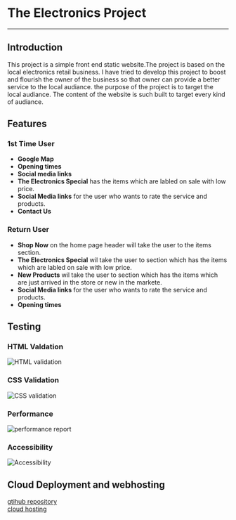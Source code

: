 # The Electronics Project  
---  

## Introduction
This project is a simple front end static website.The project is based on the local electronics retail business. I have tried to develop this project to boost and flourish the owner of the business so that owner can provide a better service to the local audiance.
the purpose of the project is to target the local audiance.
The content of the website is such built to target every kind of audiance.
## Features
### 1st Time User
- **Google Map**  
- **Opening times**  
- **Social media links**  
- **The Electronics Special** has the items which are labled on sale with low price.  
- **Social Media links** for the user who wants to rate the service and products.  
- **Contact Us**  
### Return User  
- **Shop Now** on the home page header will take the user to the items section.  
- **The Electronics Special** wil take the user to section which has the items which are labled on sale with low price.  
- **New Products** wil take the user to section which has the items which are just arrived in the store or new in the markete.  
- **Social Media links** for the user who wants to rate the service and products.  
- **Opening times**  
## Testing  
### HTML Valdation  
![HTML validation](https://user-images.githubusercontent.com/74425464/202367249-5a8a3db4-9392-497f-b00c-514b6c7ce224.jpg)  
### CSS Validation  
![CSS validation](https://user-images.githubusercontent.com/74425464/202367936-ad4bc050-56c1-487c-86cd-3fd6538389ed.jpg)  
### Performance  
![performance report](https://user-images.githubusercontent.com/74425464/202368364-eb3f3d98-c24d-4891-96c0-432c5614b53a.jpg)  
### Accessibility  
![Accessibility](https://user-images.githubusercontent.com/74425464/202368604-a4916d05-0064-499c-a6d5-37250db190a5.jpg)
## Cloud Deployment and webhosting  
[gtihub repository](https://github.com/MuhammadAzeam/The-Electronics-Project)  
[cloud hosting](https://muhammadazeam.github.io/The-Electronics-Project/)
